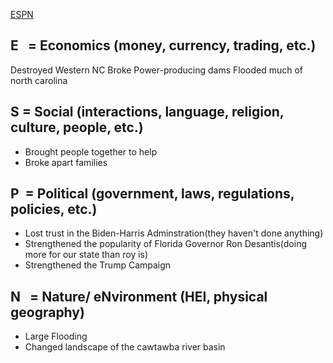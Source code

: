  [ESPN](./../ESPN/)
## E   = Economics (money, currency, trading, etc.)

Destroyed Western NC
Broke Power-producing dams
Flooded much of north carolina

## S = Social (interactions, language, religion, culture, people, etc.)
- Brought people together to help
- Broke apart families
## P  = Political (government, laws, regulations, policies, etc.)
- Lost trust in the Biden-Harris Adminstration(they haven't done anything)
- Strengthened the popularity of Florida Governor Ron Desantis(doing more for our state than roy is)
- Strengthened the Trump Campaign

## N   = Nature/ eNvironment (HEI, physical geography)
- Large Flooding
- Changed landscape of the cawtawba river basin